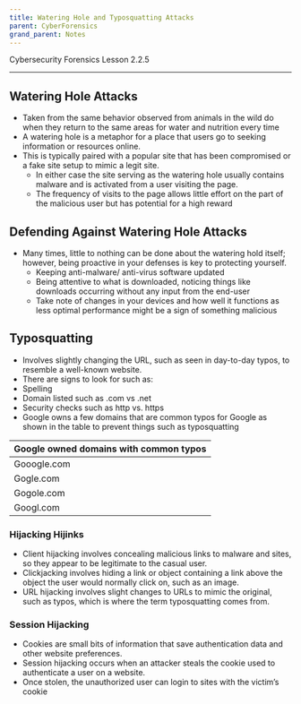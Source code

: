 ```yaml
---
title: Watering Hole and Typosquatting Attacks
parent: CyberForensics 
grand_parent: Notes
---
```

Cybersecurity Forensics Lesson 2.2.5
___
## Watering Hole Attacks  
- Taken from the same behavior observed from animals in the wild do when they return to the same areas for water and nutrition every time  
- A watering hole is a metaphor for a place that users go to seeking information or resources online.
- This is typically paired with a popular site that has been compromised or a fake site setup to mimic a legit site.  
	- In either case the site serving as the watering hole usually contains malware and is activated from a user visiting the page.  
	- The frequency of visits to the page allows little effort on the part of the malicious user but has potential for a high reward

## Defending Against Watering Hole Attacks
- Many times, little to nothing can be done about the watering hold itself; however, being proactive in your defenses is key to protecting yourself.  
	- Keeping anti-malware/ anti-virus software updated  
	- Being attentive to what is downloaded, noticing things like downloads occurring without any input from the end-user  
	- Take note of changes in your devices and how well it functions as less optimal performance might be a sign of something malicious



## Typosquatting  
- Involves slightly changing the URL, such as seen in day-to-day typos, to resemble a well-known website.  
- There are signs to look for such as:  
- Spelling  
- Domain listed such as .com vs .net  
- Security checks such as http vs. https
- Google owns a few domains that are common typos for Google as shown in the table to prevent things such as typosquatting  

| Google owned domains with common typos |
| ------------- |
| Gooogle.com | 
| Gogle.com | 
| Gogole.com |
| Googl.com |


### Hijacking Hijinks  
- Client hijacking involves concealing malicious links to malware and sites, so they appear to be legitimate to the casual user.  
- Clickjacking involves hiding a link or object containing a link above the object the user would normally click on, such as an image.  
- URL hijacking involves slight changes to URLs to mimic the original, such as typos, which is where the term typosquatting comes from.

### Session Hijacking  
- Cookies are small bits of information that save authentication data and other website preferences.  
- Session hijacking occurs when an attacker steals the cookie used to authenticate a user on a website.  
- Once stolen, the unauthorized user can login to sites with the victim’s cookie